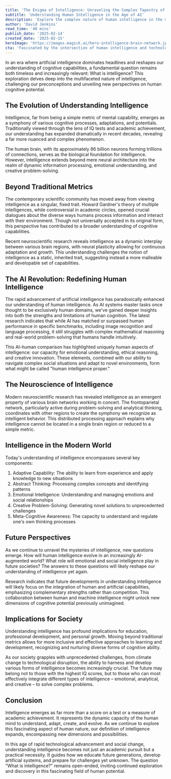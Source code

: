 ```yaml
---
title: 'The Enigma of Intelligence: Unraveling the Complex Tapestry of Mind and Cognition'
subtitle: 'Understanding Human Intelligence in the Age of AI'
description: 'Explore the complex nature of human intelligence in the modern age of AI. This comprehensive analysis examines how our understanding of intelligence has evolved, challenging traditional metrics and revealing new perspectives on cognitive capabilities. From neuroscience to artificial intelligence, discover how various forms of intelligence shape our future.'
author: 'David Jenkins'
read_time: '40 mins'
publish_date: '2025-02-14'
created_date: '2025-02-15'
heroImage: 'https://images.magick.ai/hero-intelligence-brain-network.jpg'
cta: 'Fascinated by the intersection of human intelligence and technology? Follow us on LinkedIn for more cutting-edge insights into cognitive science and AI developments that are reshaping our understanding of human potential!'
---
```


In an era where artificial intelligence dominates headlines and reshapes our understanding of cognitive capabilities, a fundamental question remains both timeless and increasingly relevant: What is intelligence? This exploration delves deep into the multifaceted nature of intelligence, challenging our preconceptions and unveiling new perspectives on human cognitive potential.

## The Evolution of Understanding Intelligence

Intelligence, far from being a simple metric of mental capability, emerges as a symphony of various cognitive processes, adaptations, and potentials. Traditionally viewed through the lens of IQ tests and academic achievement, our understanding has expanded dramatically in recent decades, revealing a far more nuanced and complex phenomenon.

The human brain, with its approximately 86 billion neurons forming trillions of connections, serves as the biological foundation for intelligence. However, intelligence extends beyond mere neural architecture into the realm of dynamic information processing, emotional understanding, and creative problem-solving.

## Beyond Traditional Metrics

The contemporary scientific community has moved away from viewing intelligence as a singular, fixed trait. Howard Gardner's theory of multiple intelligences, while controversial in academic circles, opened crucial dialogues about the diverse ways humans process information and interact with their environment. Though not universally accepted in its original form, this perspective has contributed to a broader understanding of cognitive capabilities.

Recent neuroscientific research reveals intelligence as a dynamic interplay between various brain regions, with neural plasticity allowing for continuous adaptation and growth. This understanding challenges the notion of intelligence as a static, inherited trait, suggesting instead a more malleable and developable set of capabilities.

## The AI Revolution: Redefining Human Intelligence

The rapid advancement of artificial intelligence has paradoxically enhanced our understanding of human intelligence. As AI systems master tasks once thought to be exclusively human domains, we've gained deeper insights into both the strengths and limitations of human cognition. The latest research indicates that while AI has matched or surpassed human performance in specific benchmarks, including image recognition and language processing, it still struggles with complex mathematical reasoning and real-world problem-solving that humans handle intuitively.

This AI-human comparison has highlighted uniquely human aspects of intelligence: our capacity for emotional understanding, ethical reasoning, and creative innovation. These elements, combined with our ability to navigate complex social situations and adapt to novel environments, form what might be called "human intelligence proper."

## The Neuroscience of Intelligence

Modern neuroscientific research has revealed intelligence as an emergent property of various brain networks working in concert. The frontoparietal network, particularly active during problem-solving and analytical thinking, coordinates with other regions to create the symphony we recognize as intelligent behavior. This distributed processing approach explains why intelligence cannot be located in a single brain region or reduced to a simple metric.

## Intelligence in the Modern World

Today's understanding of intelligence encompasses several key components:

1. Adaptive Capability: The ability to learn from experience and apply knowledge to new situations
2. Abstract Thinking: Processing complex concepts and identifying patterns
3. Emotional Intelligence: Understanding and managing emotions and social relationships
4. Creative Problem-Solving: Generating novel solutions to unprecedented challenges
5. Meta-Cognitive Awareness: The capacity to understand and regulate one's own thinking processes

## Future Perspectives

As we continue to unravel the mysteries of intelligence, new questions emerge. How will human intelligence evolve in an increasingly AI-augmented world? What role will emotional and social intelligence play in future societies? The answers to these questions will likely reshape our understanding of intelligence yet again.

Research indicates that future developments in understanding intelligence will likely focus on the integration of human and artificial capabilities, emphasizing complementary strengths rather than competition. This collaboration between human and machine intelligence might unlock new dimensions of cognitive potential previously unimagined.

## Implications for Society

Understanding intelligence has profound implications for education, professional development, and personal growth. Moving beyond traditional metrics allows for more inclusive and effective approaches to learning and development, recognizing and nurturing diverse forms of cognitive ability.

As our society grapples with unprecedented challenges, from climate change to technological disruption, the ability to harness and develop various forms of intelligence becomes increasingly crucial. The future may belong not to those with the highest IQ scores, but to those who can most effectively integrate different types of intelligence – emotional, analytical, and creative – to solve complex problems.

## Conclusion

Intelligence emerges as far more than a score on a test or a measure of academic achievement. It represents the dynamic capacity of the human mind to understand, adapt, create, and evolve. As we continue to explore this fascinating aspect of human nature, our definition of intelligence expands, encompassing new dimensions and possibilities.

In this age of rapid technological advancement and social change, understanding intelligence becomes not just an academic pursuit but a practical necessity. It guides how we educate future generations, develop artificial systems, and prepare for challenges yet unknown. The question "What is intelligence?" remains open-ended, inviting continued exploration and discovery in this fascinating field of human potential.